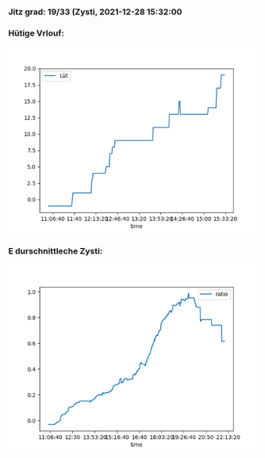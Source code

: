 ### Jitz grad: 19/33 (Zysti, 2021-12-28 15:32:00

### Hütige Vrlouf:
![Graph](Today.png)

### E durschnittleche Zysti:
![Graph](Zysti.png)